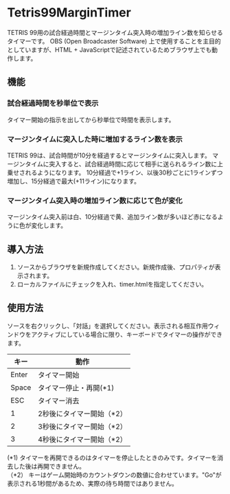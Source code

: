 # Tetris99MarginTimer

TETRIS 99用の試合経過時間とマージンタイム突入時の増加ライン数を知らせるタイマーです。
OBS (Open Broadcaster Software) 上で使用することを主目的としていますが、HTML + JavaScriptで記述されているためブラウザ上でも動作します。

## 機能

### 試合経過時間を秒単位で表示

タイマー開始の指示を出してから秒単位で時間を表示します。

### マージンタイムに突入した時に増加するライン数を表示

TETRIS 99は、試合時間が10分を経過するとマージンタイムに突入します。
マージンタイムに突入すると、試合経過時間に応じて相手に送られるライン数に上乗せされるようになります。
10分経過で+1ライン、以後30秒ごとに1ラインずつ増加し、15分経過で最大(+11ライン)になります。

### マージンタイム突入時の増加ライン数に応じて色が変化

マージンタイム突入前は白、10分経過で黄、追加ライン数が多いほど赤になるように色が変化します。

## 導入方法

1. ソースからブラウザを新規作成してください。新規作成後、プロパティが表示されます。
1. ローカルファイルにチェックを入れ、timer.htmlを指定してください。

## 使用方法

ソースを右クリックし、「対話」を選択してください。表示される相互作用ウィンドウをアクティブにしている場合に限り、キーボードでタイマーの操作ができます。

| キー  | 動作 |
| ------------- | ------------- |
| Enter  | タイマー開始  |
| Space  | タイマー停止・再開(\*1)  |
| ESC  | タイマー消去  |
| 1  | 2秒後にタイマー開始（\*2）  |
| 2  | 3秒後にタイマー開始（\*2）  |
| 3  | 4秒後にタイマー開始（\*2）  |

(\*1) タイマーを再開できるのはタイマーを停止したときのみです。タイマーを消去した後は再開できません。  
（\*2） キーはゲーム開始時のカウントダウンの数値に合わせています。"Go"が表示される1秒間があるため、実際の待ち時間ではありません。
